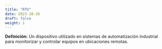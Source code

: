 ```yaml
---
title: "RTU"
date: 2023-10-26
draft: false
weight: 1
---
```


**Definición:** Un dispositivo utilizado en sistemas de automatización industrial para monitorizar y controlar equipos en ubicaciones remotas.
